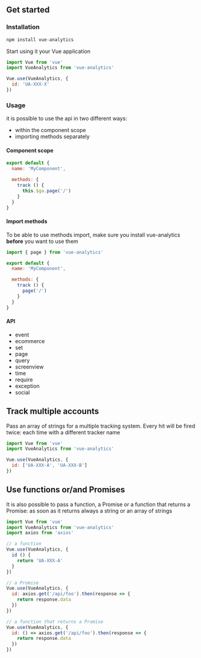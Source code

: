 ## Get started

### Installation
```bash
npm install vue-analytics
```

Start using it your Vue application
```js
import Vue from 'vue'
import VueAnalytics from 'vue-analytics'

Vue.use(VueAnalytics, {
  id: 'UA-XXX-X'
})
```

### Usage
it is possible to use the api in two different ways:
 - within the component scope
 - importing methods separately

#### Component scope

```js
export default {
  name: 'MyComponent',

  methods: {
    track () {
      this.$ga.page('/')
    }
  }
}
```

#### Import methods

To be able to use methods import, make sure you install vue-analytics **before** you want to use them

```js
import { page } from 'vue-analytics'

export default {
  name: 'MyComponent',

  methods: {
    track () {
      page('/')
    }
  }
}
```

#### API
- event
- ecommerce
- set
- page
- query
- screenview
- time
- require
- exception
- social

## Track multiple accounts

Pass an array of strings for a multiple tracking system. Every hit will be fired twice: each time with a different tracker name

```js
import Vue from 'vue'
import VueAnalytics from 'vue-analytics'

Vue.use(VueAnalytics, {
  id: ['UA-XXX-A', 'UA-XXX-B']
})
```

## Use functions or/and Promises

It is also possible to pass a function, a Promise or a function that returns a Promise: as soon as it returns always a string or an array of strings

```js
import Vue from 'vue'
import VueAnalytics from 'vue-analytics'
import axios from 'axios'

// a function
Vue.use(VueAnalytics, {
  id () {
    return 'UA-XXX-A'
  }
})

// a Promise
Vue.use(VueAnalytics, {
  id: axios.get('/api/foo').then(response => {
    return response.data
  })
})

// a function that returns a Promise
Vue.use(VueAnalytics, {
  id: () => axios.get('/api/foo').then(response => {
    return response.data
  })
})
```
